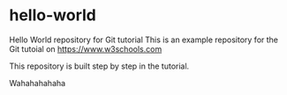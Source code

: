 # hello-world

Hello World repository for Git tutorial
This is an example repository for the Git tutoial on https://www.w3schools.com

This repository is built step by step in the tutorial.

Wahahahahaha
